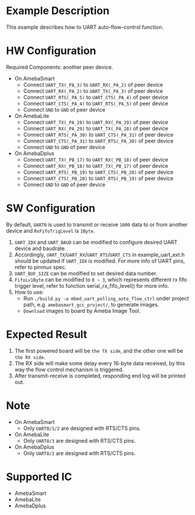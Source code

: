 # Example Description

This example describes how to UART auto-flow-control function.

# HW Configuration

Required Components: another peer device.

* On AmebaSmart
	- Connect `UART_TX(_PA_3)` to `UART_RX(_PA_2)` of peer device
	- Connect `UART_RX(_PA_2)` to `UART_TX(_PA_3)` of peer device
	- Connect `UART_RTS(_PA_5)` to `UART_CTS(_PA_4)` of peer device
	- Connect `UART_CTS(_PA_4)` to `UART_RTS(_PA_5)` of peer device
	- Connect `GND` to `GND` of peer device
* On AmebaLite
	- Connect `UART_TX(_PA_28)` to `UART_RX(_PA_29)` of peer device
	- Connect `UART_RX(_PA_29)` to `UART_TX(_PA_28)` of peer device
	- Connect `UART_RTS(_PA_30)` to `UART_CTS(_PA_31)` of peer device
	- Connect `UART_CTS(_PA_31)` to `UART_RTS(_PA_30)` of peer device
	- Connect `GND` to `GND` of peer device
* On AmebaDplus
	- Connect `UART_TX(_PB_17)` to `UART_RX(_PB_18)` of peer device
	- Connect `UART_RX(_PB_18)` to `UART_TX(_PB_17)` of peer device
	- Connect `UART_RTS(_PB_19)` to `UART_CTS(_PB_20)` of peer device
	- Connect `UART_CTS(_PB_20)` to `UART_RTS(_PB_19)` of peer device
	- Connect `GND` to `GND` of peer device

# SW Configuration

By default, `UART0` is used to transmit or receive `1000` data to or from another device and `RxFifoTrigLevel` is `1Byte`.

1. `UART_IDX` and `UART_BAUD` can be modified to configure desired UART device and baudrate.
2. Accordingly, `UART_TX`/`UART_RX`/`UART_RTS`/`UART_CTS` in example_uart_ext.h should be updated if `UART_IDX` is modified.
   For more info of UART pins, refer to pinmux spec.
3. `UART_BUF_SIZE` can be modified to set desired data number.
4. `FifoLv1Byte` can be modified to `0 ~ 3`, which represents different rx fifo trigger level, refer to function serial_rx_fifo_level() for more info.
5. How to use:
    * Run `./build.py -a mbed_uart_polling_auto_flow_ctrl` under project path, e.g. `amebasmart_gcc_project/`, to generate images.
    * `Download` images to board by Ameba Image Tool.

# Expected Result

1. The first powered board will be `the TX side`, and the other one will be `the RX side`.
2. The RX side will make some delay every 16-byte data received, by this way the flow control mechanism is triggered.
3. After transmit-receive is completed, responding end log will be printed out.

# Note

* On AmebaSmart
	- Only `UART0/1/2` are designed with RTS/CTS pins.
* On AmebaLite
	- Only `UART0/3` are designed with RTS/CTS pins.
* On AmebaDplus
	- Only `UART0/2` are designed with RTS/CTS pins.

# Supported IC

* AmebaSmart
* AmebaLite
* AmebaDplus
